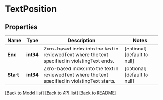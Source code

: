 # TextPosition

## Properties
Name | Type | Description | Notes
------------ | ------------- | ------------- | -------------
**End** | **int64** | Zero-based index into the text in reviewedText where the text specified in violatingText ends. | [optional] [default to null]
**Start** | **int64** | Zero-based index into the text in reviewedText where the text specified in violatingText starts. | [optional] [default to null]

[[Back to Model list]](../README.md#documentation-for-models) [[Back to API list]](../README.md#documentation-for-api-endpoints) [[Back to README]](../README.md)

